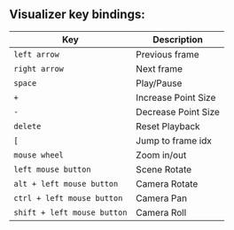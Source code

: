 ## Visualizer key bindings:
| Key | Description |
| --- | --- |
| `left arrow` | Previous frame |
| `right arrow` | Next frame |
| `space` | Play/Pause |
| `+` | Increase Point Size |
| `-` | Decrease Point Size |
| `delete` | Reset Playback |
| `[` | Jump to frame idx |
| `mouse wheel` | Zoom in/out |
| `left mouse button` | Scene Rotate |
| `alt + left mouse button` | Camera Rotate |
| `ctrl + left mouse button` | Camera Pan |
| `shift + left mouse button` | Camera Roll |
